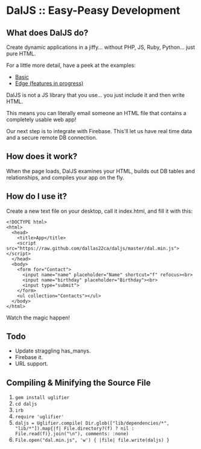 # DalJS :: Easy-Peasy Development

## What does DalJS do?

Create dynamic applications in a jiffy... without PHP, JS, Ruby, Python... just pure HTML.

For a little more detail, have a peek at the examples:
- [Basic](https://rawgithub.com/dallas22ca/daljs/master/examples/basic.html)
- [Edge (features in progress)](https://rawgithub.com/dallas22ca/daljs/master/examples/edge.html)

DalJS is not a JS library that you use... you just include it and then write HTML.

This means you can literally email someone an HTML file that contains a completely usable web app!

Our next step is to integrate with Firebase. This'll let us have real time data and a secure remote DB connection.

## How does it work?

When the page loads, DalJS examines your HTML, builds out DB tables and relationships, and compiles your app on the fly.

## How do I use it?

Create a new text file on your desktop, call it index.html, and fill it with this:

```
<!DOCTYPE html>
<html>
  <head>
    <title>App</title>
    <script src="https://raw.github.com/dallas22ca/daljs/master/dal.min.js"></script>
  </head>
  <body>
    <form for="Contact">
      <input name="name" placeholder="Name" shortcut="f" refocus><br>
      <input name="birthday" placeholder="Birthday"><br>
      <input type="submit">
    </form>
    <ul collection="Contacts"></ul>
  </body>
</html>
```

Watch the magic happen!

## Todo
- Update straggling has_manys.
- Firebase it.
- URL support.

## Compiling & Minifying the Source File

1. `gem install uglifier`
2. `cd daljs`
3. `irb`
4. `require 'uglifier'`
5. `daljs = Uglifier.compile( Dir.glob(["lib/dependencies/*", "lib/*"]).map{|f| File.directory?(f) ? nil : File.read(f)}.join("\n"), comments: :none)`
6. `File.open("dal.min.js", 'w') { |file| file.write(daljs) }`